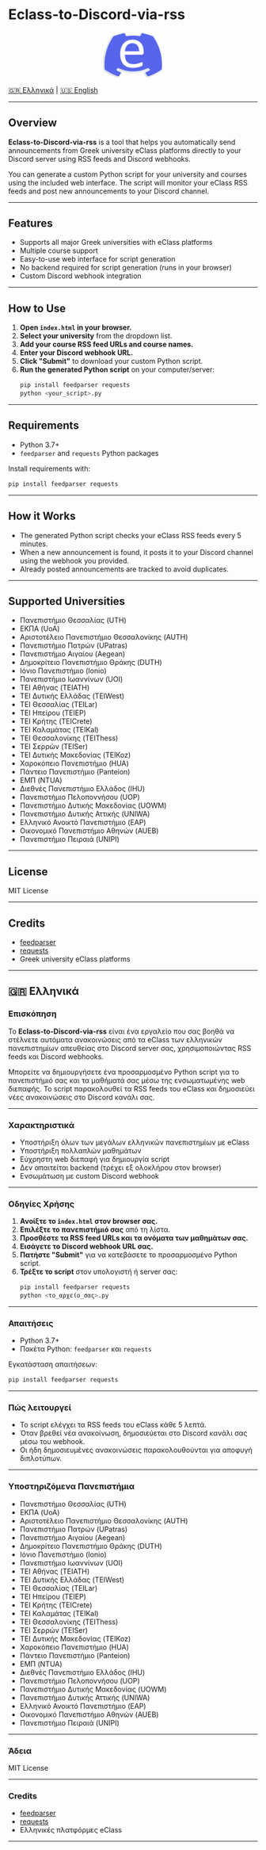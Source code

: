# Eclass-to-Discord-via-rss

<p align="center">
  <img src="Logo.png" alt="Eclass to Discord Logo" width="120">
</p>

[🇬🇷 Ελληνικά](#ελληνικά) | [🇺🇸 English](#english)

---

## Overview

**Eclass-to-Discord-via-rss** is a tool that helps you automatically send announcements from Greek university eClass platforms directly to your Discord server using RSS feeds and Discord webhooks.

You can generate a custom Python script for your university and courses using the included web interface. The script will monitor your eClass RSS feeds and post new announcements to your Discord channel.

---

## Features

- Supports all major Greek universities with eClass platforms
- Multiple course support
- Easy-to-use web interface for script generation
- No backend required for script generation (runs in your browser)
- Custom Discord webhook integration

---

## How to Use

1. **Open `index.html` in your browser.**
2. **Select your university** from the dropdown list.
3. **Add your course RSS feed URLs and course names.**
4. **Enter your Discord webhook URL.**
5. **Click "Submit"** to download your custom Python script.
6. **Run the generated Python script** on your computer/server:
   ```bash
   pip install feedparser requests
   python <your_script>.py
   ```

---

## Requirements

- Python 3.7+
- `feedparser` and `requests` Python packages

Install requirements with:
```bash
pip install feedparser requests
```

---

## How it Works

- The generated Python script checks your eClass RSS feeds every 5 minutes.
- When a new announcement is found, it posts it to your Discord channel using the webhook you provided.
- Already posted announcements are tracked to avoid duplicates.

---

## Supported Universities

- Πανεπιστήμιο Θεσσαλίας (UTH)
- ΕΚΠΑ (UoA)
- Αριστοτέλειο Πανεπιστήμιο Θεσσαλονίκης (AUTH)
- Πανεπιστήμιο Πατρών (UPatras)
- Πανεπιστήμιο Αιγαίου (Aegean)
- Δημοκρίτειο Πανεπιστήμιο Θράκης (DUTH)
- Ιόνιο Πανεπιστήμιο (Ionio)
- Πανεπιστήμιο Ιωαννίνων (UOI)
- ΤΕΙ Αθήνας (TEIATH)
- ΤΕΙ Δυτικής Ελλάδας (TEIWest)
- ΤΕΙ Θεσσαλίας (TEILar)
- ΤΕΙ Ηπείρου (TEIEP)
- ΤΕΙ Κρήτης (TEICrete)
- ΤΕΙ Καλαμάτας (TEIKal)
- ΤΕΙ Θεσσαλονίκης (TEIThess)
- ΤΕΙ Σερρών (TEISer)
- ΤΕΙ Δυτικής Μακεδονίας (TEIKoz)
- Χαροκόπειο Πανεπιστήμιο (HUA)
- Πάντειο Πανεπιστήμιο (Panteion)
- ΕΜΠ (NTUA)
- Διεθνές Πανεπιστήμιο Ελλάδος (IHU)
- Πανεπιστήμιο Πελοποννήσου (UOP)
- Πανεπιστήμιο Δυτικής Μακεδονίας (UOWM)
- Πανεπιστήμιο Δυτικής Αττικής (UNIWA)
- Ελληνικό Ανοικτό Πανεπιστήμιο (EAP)
- Οικονομικό Πανεπιστήμιο Αθηνών (AUEB)
- Πανεπιστήμιο Πειραιά (UNIPI)

---

## License

MIT License

---

## Credits

- [feedparser](https://github.com/kurtmckee/feedparser)
- [requests](https://github.com/psf/requests)
- Greek university eClass platforms

---

## <a name="ελληνικά"></a>
## 🇬🇷 Ελληνικά

### Επισκόπηση

Το **Eclass-to-Discord-via-rss** είναι ένα εργαλείο που σας βοηθά να στέλνετε αυτόματα ανακοινώσεις από τα eClass των ελληνικών πανεπιστημίων απευθείας στο Discord server σας, χρησιμοποιώντας RSS feeds και Discord webhooks.

Μπορείτε να δημιουργήσετε ένα προσαρμοσμένο Python script για το πανεπιστήμιό σας και τα μαθήματά σας μέσω της ενσωματωμένης web διεπαφής. Το script παρακολουθεί τα RSS feeds του eClass και δημοσιεύει νέες ανακοινώσεις στο Discord κανάλι σας.

---

### Χαρακτηριστικά

- Υποστήριξη όλων των μεγάλων ελληνικών πανεπιστημίων με eClass
- Υποστήριξη πολλαπλών μαθημάτων
- Εύχρηστη web διεπαφή για δημιουργία script
- Δεν απαιτείται backend (τρέχει εξ ολοκλήρου στον browser)
- Ενσωμάτωση με custom Discord webhook

---

### Οδηγίες Χρήσης

1. **Ανοίξτε το `index.html` στον browser σας.**
2. **Επιλέξτε το πανεπιστήμιό σας** από τη λίστα.
3. **Προσθέστε τα RSS feed URLs και τα ονόματα των μαθημάτων σας.**
4. **Εισάγετε το Discord webhook URL σας.**
5. **Πατήστε "Submit"** για να κατεβάσετε το προσαρμοσμένο Python script.
6. **Τρέξτε το script** στον υπολογιστή ή server σας:
   ```bash
   pip install feedparser requests
   python <το_αρχείο_σας>.py
   ```

---

### Απαιτήσεις

- Python 3.7+
- Πακέτα Python: `feedparser` και `requests`

Εγκατάσταση απαιτήσεων:
```bash
pip install feedparser requests
```

---

### Πώς λειτουργεί

- Το script ελέγχει τα RSS feeds του eClass κάθε 5 λεπτά.
- Όταν βρεθεί νέα ανακοίνωση, δημοσιεύεται στο Discord κανάλι σας μέσω του webhook.
- Οι ήδη δημοσιευμένες ανακοινώσεις παρακολουθούνται για αποφυγή διπλοτύπων.

---

### Υποστηριζόμενα Πανεπιστήμια

- Πανεπιστήμιο Θεσσαλίας (UTH)
- ΕΚΠΑ (UoA)
- Αριστοτέλειο Πανεπιστήμιο Θεσσαλονίκης (AUTH)
- Πανεπιστήμιο Πατρών (UPatras)
- Πανεπιστήμιο Αιγαίου (Aegean)
- Δημοκρίτειο Πανεπιστήμιο Θράκης (DUTH)
- Ιόνιο Πανεπιστήμιο (Ionio)
- Πανεπιστήμιο Ιωαννίνων (UOI)
- ΤΕΙ Αθήνας (TEIATH)
- ΤΕΙ Δυτικής Ελλάδας (TEIWest)
- ΤΕΙ Θεσσαλίας (TEILar)
- ΤΕΙ Ηπείρου (TEIEP)
- ΤΕΙ Κρήτης (TEICrete)
- ΤΕΙ Καλαμάτας (TEIKal)
- ΤΕΙ Θεσσαλονίκης (TEIThess)
- ΤΕΙ Σερρών (TEISer)
- ΤΕΙ Δυτικής Μακεδονίας (TEIKoz)
- Χαροκόπειο Πανεπιστήμιο (HUA)
- Πάντειο Πανεπιστήμιο (Panteion)
- ΕΜΠ (NTUA)
- Διεθνές Πανεπιστήμιο Ελλάδος (IHU)
- Πανεπιστήμιο Πελοποννήσου (UOP)
- Πανεπιστήμιο Δυτικής Μακεδονίας (UOWM)
- Πανεπιστήμιο Δυτικής Αττικής (UNIWA)
- Ελληνικό Ανοικτό Πανεπιστήμιο (EAP)
- Οικονομικό Πανεπιστήμιο Αθηνών (AUEB)
- Πανεπιστήμιο Πειραιά (UNIPI)

---

### Άδεια

MIT License

---

### Credits

- [feedparser](https://github.com/kurtmckee/feedparser)
- [requests](https://github.com/psf/requests)
- Ελληνικές πλατφόρμες eClass

---


